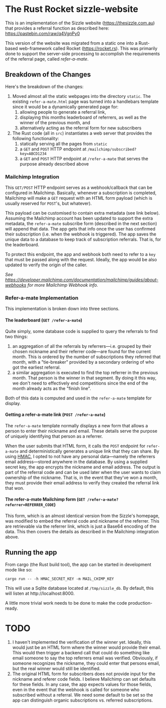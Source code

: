 # The Rust Rocket sizzle-website

This is an implementation of the Sizzle website (https://thesizzle.com.au) that provides a referral function as described here: https://pastebin.com/raw/q4VgnPy0

This version of the website was migrated from a static one into a Rust-based web-framework called Rocket (https://rocket.rs). This was primarily done to support the server-side processing to accomplish the requirements of the referral page, called _refer-a-mate_.

## Breakdown of the Changes

Here's the breakdown of the changes:
1. Moved almost all the static webpages into the directory `static`. The existing `refer-a-mate.html` page was turned into a handlebars template since it would be a dynamically generated page for: 
    1. allowing people to generate a referral link,
    1. displaying this months leaderboard of referrers, as well as the winner of the previous month, and
    1. alternatively acting as the referral form for new subscribers
1. The Rust code (all in `src`) instantiates a web server that provides the following functionality:
    1. statically serving all the pages from `static`
    1. a `GET` and `POST` HTTP endpoint at `/mailchimp/subscribed?key=ABCD1234`
    1. a `GET` and `POST` HTTP endpoint at `/refer-a-mate` that serves the purpose already described above
    
### Mailchimp Integration
This `GET/POST` HTTP endpoint serves as a webhook/callback that can be configured in Mailchimp. Basically, whenever a subscription is completed, Mailchimp will make a `GET` request with an HTML form payload (which is usually reserved for `POST`'s, but whatever).

This payload can be customised to contain extra metadata (see link below). Assuming the Mailchimp account has been updated to support the extra metadata, the `refer-a-mate` subscribe form (described in the next section) will append that data. The app gets that info once the user has confirmed their subscription (i.e. when the webhook is triggered). The app saves the unique data to a database to keep track of subscription referrals. That is, for the leaderboard.

To protect this endpoint, the app and webhook both need to refer to a `key` that must be passed along with the request. Ideally, the app would be also updated to verify the origin of the caller. 

_See https://developer.mailchimp.com/documentation/mailchimp/guides/about-webhooks for more Mailchimp Webhook info._ 

### Refer-a-mate Implementation
This implementation is broken down into three sections.
#### The leaderboard (`GET /refer-a-mate`)
Quite simply, some database code is supplied to query the referrals to find two things:
1. an aggregation of all the referrals by referrers—i.e. grouped by their chosen nickname and their referrer code—are found for the current month. This is ordered by the number of subscriptions they referred that month, with a "tie-breaker" provided by a secondary ordering of who got the earliest referral.
1. a similar aggregation is executed to find the top referrer in the previous month. That person is the winner in that segment. By doing it this way, we don't need to effectively end competitions since the end of the month already acts as the "finish line".

Both of this data is computed and used in the `refer-a-mate` template for display.

#### Getting a refer-a-mate link  (`POST /refer-a-mate`)
The `refer-a-mate` template normally displays a new form that allows a person to enter their nickname and email. These details serve the purpose of uniquely identifying that person as a referrer.

When the user submits that HTML form, it calls the `POST` endpoint for `refer-a-mate` and deterministically generates a unique link that they can share. By using [HMAC](https://en.wikipedia.org/wiki/HMAC), I opted to not have any personal data—namely the referrers email address—stored anywhere in the database. By using a supplied secret key, the app encrypts the nickname and email address. The output is part of the referral code and can be used later when the user wants to claim ownership of the nickname. That is, in the event that they've won a month, they must provide their email address to verify they created the referral link that won.

#### The refer-a-mate Mailchimp form  (`GET /refer-a-mate?referrer=REFERRER_CODE`)
This form, which is an almost identical version from the Sizzle's homepage, was modified to embed the referral code and nickname of the referrer. This are retrievable via the referrer link, which is just a Base64 encoding of the data. This then covers the details as described in the Mailchimp integration above.
    
## Running the app
From cargo (the Rust build tool), the app can be started in development mode like so:
```$bash
cargo run -- -h HMAC_SECRET_KEY -m MAIL_CHIMP_KEY
```
This will use a Sqlite database located at `/tmp/sizzle_db`. By default, this will listen at http://localhost:8000.

A little more trivial work needs to be done to make the code production-ready.

# TODO
1. I haven't implemented the verification of the winner yet. Ideally, this would just be an HTML form where the winner would provide their email. This would then trigger a backend call that could do something like email someone to say the top referrers email was verified. Obviously, if someone recognizes the nickname, they could enter that persons email, but the real winner would still be identified.
1. The original HTML form for subscribers does not provide input for the nickname and referer code fields. I believe Mailchimp can set defaults for these fields. In any case, the app expects values for those fields, even in the event that the webhook is called for someone who subscribed without a referral. We need some default to be set so the app can distinguish organic subscriptions vs. referred subscriptions.